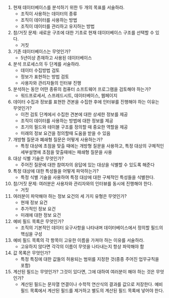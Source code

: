 1. 현재 데이터베이스를 분석하기 위한 두 개의 목표를 서술하라.
   - 조직이 사용하는 데이터의 종류
   - 조직이 데이터를 사용하는 방법
   - 조직이 데이터를 관리하고 유지하는 방법
2. 참/거짓 문제: 새로운 구조에 대한 기초로 현재 데이터베이스 구조를 선택할 수 있다.
   - 거짓
3. 기존 데이터베이스는 무엇인가?
   - 5년이상 존재하고 사용된 데이터베이스
4. 분석 프로세스의 두 단계를 서술하라.
   - 데이터 수집방법 검토
   - 정보가 표현하는 방법 검토
   - 사용자와 관리자들의 인터뷰 진행
5. 분석하는 동안 어떤 종류의 컴퓨터 소프트웨어 프로그램을 검토해야 하는가?
   - 워드프로세서, 스프레드시트, 데이터베이스, 웹페이지
6. 데이터 수집과 정보를 표현한 견본을 수집한 후에 인터뷰를 진행해야 하는 이유는 무엇인가?
   - 이전 검토 단계에서 수집한 견본에 대한 상세한 정보를 제공
   - 조직이 데이터를 사용하는 방법에 대한 정보를 제공
   - 초기의 필드와 테이블 구조를 정의할 때 중요한 역할을 제공
   - 미래의 정보 요건을 정의할때 도움을 받을 수 있음
7. 개방형 질문과 폐쇄형 질문은 어떻게 사용하는가?
   - 특정 대상에 초점을 맞출 때에는 개방형 질문을 사용하고, 특정 대상의 구체적인 세부설명에 초점을 맞출때에는 패쇄형 질문을 사용
8. 대상 식별 기술은 무엇인가?
   - 주어진 질문에 대한 참여자의 응답에 있는 대상을 식별할 수 있도록 해준다
9.  특정 대상에 대한 특성들을 어떻게 파악하는가?
    - 특정 식별 기술을 사용하여 특정 대상에 대한 구체적인 특성들을 식별한다.
10. 참/거짓 문제: 여러분은 사용자와 관리자와의 인터뷰를 동시에 진행해야 한다.
    - 거짓
11. 여러분이 파악해야 하는 정보 요건의 세 가지 유형은 무엇인가?
    - 현재 정보 요건
    - 추가적인 정보 요건
    - 미래에 대한 정보 요건
12. 예비 필드 목록은 무엇인가?
    - 조직의 기본적인 데이터 요구사항을 나타내며 데이터베이스에서 정의할 필드의 핵심을 구성
13. 예비 필드 목록의 각 항목이 고유한 이름을 가져야 하는 이유를 서술하라.
    - 고유하지 않다면 각각의 이름이 무엇을 나타내는지 항상 파악해야 함
14. 값 목록은 무엇인가?
    - 특정 특징에 대한 값들의 허용되는 범위를 지정한 것(종종 주어진 업무규칙을 포함)
15. 계산된 필드는 무엇인가? 그것이 있다면, 그에 대하여 여러분이 해야 하는 것은 무엇인가?
    - 계산된 필드는 문자열 연결이나 수학적 연산식의 결과를 값으로 저장한다. 예비필드 목록에서 계산된 필드를 제거하고 별도의 계산된 필드 목록에 넣어야 한다.